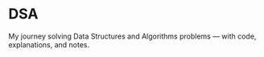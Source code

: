 # DSA
My journey solving Data Structures and Algorithms problems — with code, explanations, and notes.
